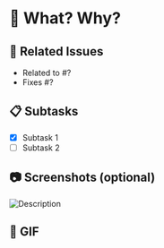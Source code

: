 # :tophat: What? Why?

## :pushpin: Related Issues

- Related to #?
- Fixes #?

## :clipboard: Subtasks

- [x] Subtask 1
- [ ] Subtask 2

## :camera: Screenshots (optional)

![Description](URL)

## :ghost: GIF

![]()
